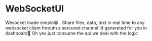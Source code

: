 # WebSocketUI
Wesocket made simple😁 . Share files, data, text in real time to any websocket client  throuth a sercured channel id genereted for you in dashboard🧐 Oh yes just consume the api we deal with the logic
